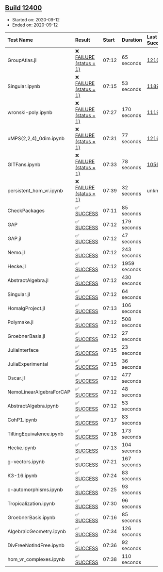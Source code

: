 ## [Build 12400](https://oscarci.mathematik.uni-kl.de/job/oscar/12400/)

* Started on: 2020-09-12
* Ended on: 2020-09-12

| Test Name    | Result | Start | Duration | Last Success | First Failure |
|:-------------|:-------|:------|:---------|:-------------|:--------------|
| GroupAtlas.jl | ❌ [FAILURE (status = 1)](https://oscarci.mathematik.uni-kl.de/job/oscar/12400/artifact/logs/build-12400/GroupAtlas.jl.log) | 07:12 | 65 seconds | [12167](https://oscarci.mathematik.uni-kl.de/job/oscar/12167/) | [12168](https://oscarci.mathematik.uni-kl.de/job/oscar/12168/) |
| Singular.ipynb | ❌ [FAILURE (status = 1)](https://oscarci.mathematik.uni-kl.de/job/oscar/12400/artifact/logs/build-12400/Singular.ipynb.log) | 07:15 | 53 seconds | [11893](https://oscarci.mathematik.uni-kl.de/job/oscar/11893/) | [11894](https://oscarci.mathematik.uni-kl.de/job/oscar/11894/) |
| wronski-poly.ipynb | ❌ [FAILURE (status = 1)](https://oscarci.mathematik.uni-kl.de/job/oscar/12400/artifact/logs/build-12400/wronski-poly.ipynb.log) | 07:27 | 170 seconds | [11192](https://oscarci.mathematik.uni-kl.de/job/oscar/11192/) | [11193](https://oscarci.mathematik.uni-kl.de/job/oscar/11193/) |
| uMPS(2,2,4)_0dim.ipynb | ❌ [FAILURE (status = 1)](https://oscarci.mathematik.uni-kl.de/job/oscar/12400/artifact/logs/build-12400/uMPS-2-2-4-_0dim.ipynb.log) | 07:31 | 77 seconds | [12167](https://oscarci.mathematik.uni-kl.de/job/oscar/12167/) | [12168](https://oscarci.mathematik.uni-kl.de/job/oscar/12168/) |
| GITFans.ipynb | ❌ [FAILURE (status = 1)](https://oscarci.mathematik.uni-kl.de/job/oscar/12400/artifact/logs/build-12400/GITFans.ipynb.log) | 07:33 | 78 seconds | [10566](https://oscarci.mathematik.uni-kl.de/job/oscar/10566/) | [10567](https://oscarci.mathematik.uni-kl.de/job/oscar/10567/) |
| persistent_hom_vr.ipynb | ❌ [FAILURE (status = 1)](https://oscarci.mathematik.uni-kl.de/job/oscar/12400/artifact/logs/build-12400/persistent_hom_vr.ipynb.log) | 07:39 | 32 seconds | unknown | unknown |
| CheckPackages | ✅ [SUCCESS](https://oscarci.mathematik.uni-kl.de/job/oscar/12400/artifact/logs/build-12400/CheckPackages.log) | 07:11 | 85 seconds |  |  |
| GAP | ✅ [SUCCESS](https://oscarci.mathematik.uni-kl.de/job/oscar/12400/artifact/logs/build-12400/GAP.log) | 07:12 | 179 seconds |  |  |
| GAP.jl | ✅ [SUCCESS](https://oscarci.mathematik.uni-kl.de/job/oscar/12400/artifact/logs/build-12400/GAP.jl.log) | 07:12 | 47 seconds |  |  |
| Nemo.jl | ✅ [SUCCESS](https://oscarci.mathematik.uni-kl.de/job/oscar/12400/artifact/logs/build-12400/Nemo.jl.log) | 07:12 | 243 seconds |  |  |
| Hecke.jl | ✅ [SUCCESS](https://oscarci.mathematik.uni-kl.de/job/oscar/12400/artifact/logs/build-12400/Hecke.jl.log) | 07:12 | 1959 seconds |  |  |
| AbstractAlgebra.jl | ✅ [SUCCESS](https://oscarci.mathematik.uni-kl.de/job/oscar/12400/artifact/logs/build-12400/AbstractAlgebra.jl.log) | 07:12 | 430 seconds |  |  |
| Singular.jl | ✅ [SUCCESS](https://oscarci.mathematik.uni-kl.de/job/oscar/12400/artifact/logs/build-12400/Singular.jl.log) | 07:12 | 64 seconds |  |  |
| HomalgProject.jl | ✅ [SUCCESS](https://oscarci.mathematik.uni-kl.de/job/oscar/12400/artifact/logs/build-12400/HomalgProject.jl.log) | 07:13 | 106 seconds |  |  |
| Polymake.jl | ✅ [SUCCESS](https://oscarci.mathematik.uni-kl.de/job/oscar/12400/artifact/logs/build-12400/Polymake.jl.log) | 07:12 | 508 seconds |  |  |
| GroebnerBasis.jl | ✅ [SUCCESS](https://oscarci.mathematik.uni-kl.de/job/oscar/12400/artifact/logs/build-12400/GroebnerBasis.jl.log) | 07:12 | 27 seconds |  |  |
| JuliaInterface | ✅ [SUCCESS](https://oscarci.mathematik.uni-kl.de/job/oscar/12400/artifact/logs/build-12400/JuliaInterface.log) | 07:15 | 23 seconds |  |  |
| JuliaExperimental | ✅ [SUCCESS](https://oscarci.mathematik.uni-kl.de/job/oscar/12400/artifact/logs/build-12400/JuliaExperimental.log) | 07:15 | 36 seconds |  |  |
| Oscar.jl | ✅ [SUCCESS](https://oscarci.mathematik.uni-kl.de/job/oscar/12400/artifact/logs/build-12400/Oscar.jl.log) | 07:12 | 477 seconds |  |  |
| NemoLinearAlgebraForCAP | ✅ [SUCCESS](https://oscarci.mathematik.uni-kl.de/job/oscar/12400/artifact/logs/build-12400/NemoLinearAlgebraForCAP.log) | 07:12 | 48 seconds |  |  |
| AbstractAlgebra.ipynb | ✅ [SUCCESS](https://oscarci.mathematik.uni-kl.de/job/oscar/12400/artifact/logs/build-12400/AbstractAlgebra.ipynb.log) | 07:12 | 53 seconds |  |  |
| CohP1.ipynb | ✅ [SUCCESS](https://oscarci.mathematik.uni-kl.de/job/oscar/12400/artifact/logs/build-12400/CohP1.ipynb.log) | 07:17 | 83 seconds |  |  |
| TiltingEquivalence.ipynb | ✅ [SUCCESS](https://oscarci.mathematik.uni-kl.de/job/oscar/12400/artifact/logs/build-12400/TiltingEquivalence.ipynb.log) | 07:18 | 173 seconds |  |  |
| Hecke.ipynb | ✅ [SUCCESS](https://oscarci.mathematik.uni-kl.de/job/oscar/12400/artifact/logs/build-12400/Hecke.ipynb.log) | 07:13 | 104 seconds |  |  |
| g-vectors.ipynb | ✅ [SUCCESS](https://oscarci.mathematik.uni-kl.de/job/oscar/12400/artifact/logs/build-12400/g-vectors.ipynb.log) | 07:21 | 167 seconds |  |  |
| K3-16.ipynb | ✅ [SUCCESS](https://oscarci.mathematik.uni-kl.de/job/oscar/12400/artifact/logs/build-12400/K3-16.ipynb.log) | 07:24 | 83 seconds |  |  |
| c-automorphisms.ipynb | ✅ [SUCCESS](https://oscarci.mathematik.uni-kl.de/job/oscar/12400/artifact/logs/build-12400/c-automorphisms.ipynb.log) | 07:25 | 93 seconds |  |  |
| Tropicalization.ipynb | ✅ [SUCCESS](https://oscarci.mathematik.uni-kl.de/job/oscar/12400/artifact/logs/build-12400/Tropicalization.ipynb.log) | 07:30 | 96 seconds |  |  |
| GroebnerBasis.ipynb | ✅ [SUCCESS](https://oscarci.mathematik.uni-kl.de/job/oscar/12400/artifact/logs/build-12400/GroebnerBasis.ipynb.log) | 07:16 | 85 seconds |  |  |
| AlgebraicGeometry.ipynb | ✅ [SUCCESS](https://oscarci.mathematik.uni-kl.de/job/oscar/12400/artifact/logs/build-12400/AlgebraicGeometry.ipynb.log) | 07:34 | 126 seconds |  |  |
| DivFreeNotIndFree.ipynb | ✅ [SUCCESS](https://oscarci.mathematik.uni-kl.de/job/oscar/12400/artifact/logs/build-12400/DivFreeNotIndFree.ipynb.log) | 07:36 | 92 seconds |  |  |
| hom_vr_complexes.ipynb | ✅ [SUCCESS](https://oscarci.mathematik.uni-kl.de/job/oscar/12400/artifact/logs/build-12400/hom_vr_complexes.ipynb.log) | 07:38 | 110 seconds |  |  |
